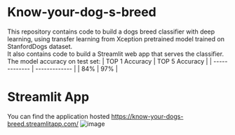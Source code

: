 # Know-your-dog-s-breed
This repository contains code to build a dogs breed classifier with deep learning, using transfer learning from Xception pretrained model trained on StanfordDogs dataset.\
It also contains code to build a Streamlit web app that serves the classifier.\
The model accuracy on test set:
| TOP 1 Accuracy  | TOP 5 Accuracy |
| ------------- | ------------- |
| 84%  | 97% |

# Streamlit App
You can find the application hosted 
https://know-your-dogs-breed.streamlitapp.com/
![image](https://user-images.githubusercontent.com/67557885/194771939-cb7ae087-5d75-496b-b9c1-d670dc6c4440.png)

